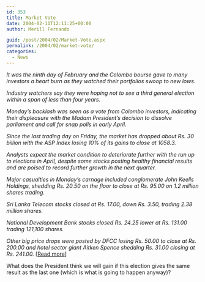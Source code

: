 ```yaml
---
id: 353
title: Market Vote
date: 2004-02-11T12:11:25+00:00
author: Merill Fernando

guid: /post/2004/02/Market-Vote.aspx
permalink: /2004/02/market-vote/
categories:
  - News
---
```

<body xmlns="http://www.w3.org/1999/xhtml">
    <div class="Section1">
        <p class="MsoNormal">
            <i><span style=';font-style:italic'>It was the ninth day of February and the Colombo
            bourse gave to many investors a heart burn as they watched their portfolios swoop
            to new lows.</span></i>
        </p>
        <p class="MsoNormal">
            <i><span style=';font-style:italic'>Industry watchers say they were hoping not to
            see a third general election within a span of less than four years.</span></i>
        </p>
        <p class="MsoNormal">
            <i><span style=';font-style:italic'>Monday&rsquo;s backlash was seen as a vote from
            Colombo investors, indicating their displeasure with the Madam President&rsquo;s decision
            to dissolve parliament and call for snap polls in early April.</span></i>
        </p>
        <p class="MsoNormal">
            <i><span style=';font-style:italic'>Since the last trading day on Friday, the market
            has dropped about Rs. 30 billion with the ASP Index losing 10% of its gains to close
            at 1058.3.</span></i>
        </p>
        <p class="MsoNormal">
            <i><span style=';font-style:italic'>Analysts expect the market condition to deteriorate
            further with the run up to elections in April, despite some stocks posting healthy
            financial results and are poised to record further growth in the next quarter.</span></i>
        </p>
        <p class="MsoNormal">
            <i><span style=';font-style:italic'>Major casualties in Monday&rsquo;s carnage included
            conglomerate John Keells Holdings, shedding Rs. 20.50 on the floor to close at Rs.
            95.00 on 1.2 million shares trading.</span></i>
        </p>
        <p class="MsoNormal">
            <i><span style=';font-style:italic'>Sri Lanka Telecom stocks closed at Rs. 17.00,
            down Rs. 3.50, trading 2.38 million shares.</span></i>
        </p>
        <p class="MsoNormal">
            <i><span style=';font-style:italic'>National Development Bank stocks closed Rs. 24.25
            lower at Rs. 131.00 trading 121,100 shares.</span></i>
        </p>
        <p class="MsoNormal">
            <i><span style=';font-style:italic'>Other big price drops were posted by DFCC losing
            Rs. 50.00 to close at Rs. 200.00 and hotel sector giant Aitken Spence shedding Rs.
            31.00 closing at Rs. 241.00.</span></i> [<a href="http://www.lankabusinessonline.com/full_story.php?subcatcode=13&amp;subcatname=Equities&amp;newscode=712402970">Read
            more</a>]
        </p>
        <p class="MsoNormal">
            What does the President think we will gain if this election gives the same result
            as the last one (which is what is going to happen anyway)?
        </p>
    </div>
</body>